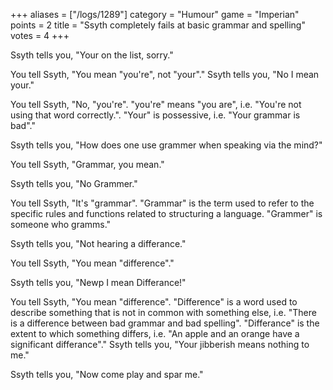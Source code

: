 +++
aliases = ["/logs/1289"]
category = "Humour"
game = "Imperian"
points = 2
title = "Ssyth completely fails at basic grammar and spelling"
votes = 4
+++

Ssyth tells you, "Your on the list, sorry."

You tell Ssyth, "You mean "you're", not "your"."
Ssyth tells you, "No I mean your." 

You tell Ssyth, "No, "you're". "you're" means "you are", i.e. "You're not using
that word correctly.". "Your" is possessive, i.e. "Your grammar is bad"."

Ssyth tells you, "How does one use grammer when speaking via the mind?"

You tell Ssyth, "Grammar, you mean."
 
Ssyth tells you, "No Grammer."

You tell Ssyth, "It's "grammar". "Grammar" is the term used to refer to the 
specific rules and functions related to structuring a language. "Grammer" is 
someone who gramms."

Ssyth tells you, "Not hearing a differance."

You tell Ssyth, "You mean "difference"."

Ssyth tells you, "Newp I mean Differance!"

You tell Ssyth, "You mean "difference". "Difference" is a word used to describe
something that is not in common with something else, i.e. "There is a 
difference between bad grammar and bad spelling". "Differance" is the extent to
which something differs, i.e. "An apple and an orange have a significant 
differance"."
Ssyth tells you, "Your jibberish means nothing to me."
 
Ssyth tells you, "Now come play and spar me."